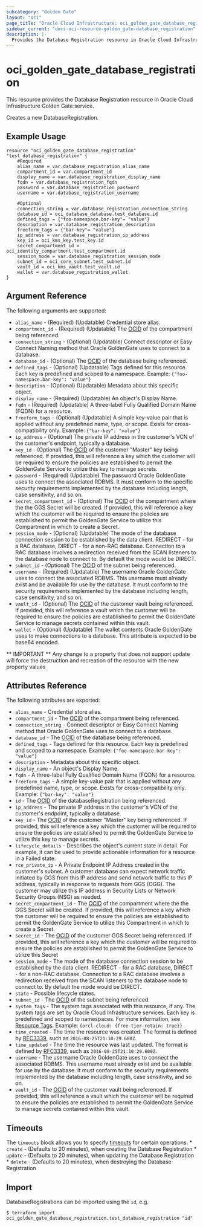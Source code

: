 ```yaml
---
subcategory: "Golden Gate"
layout: "oci"
page_title: "Oracle Cloud Infrastructure: oci_golden_gate_database_registration"
sidebar_current: "docs-oci-resource-golden_gate-database_registration"
description: |-
  Provides the Database Registration resource in Oracle Cloud Infrastructure Golden Gate service
---
```


# oci_golden_gate_database_registration
This resource provides the Database Registration resource in Oracle Cloud Infrastructure Golden Gate service.

Creates a new DatabaseRegistration.


## Example Usage

```hcl
resource "oci_golden_gate_database_registration" "test_database_registration" {
	#Required
	alias_name = var.database_registration_alias_name
	compartment_id = var.compartment_id
	display_name = var.database_registration_display_name
	fqdn = var.database_registration_fqdn
	password = var.database_registration_password
	username = var.database_registration_username

	#Optional
	connection_string = var.database_registration_connection_string
	database_id = oci_database_database.test_database.id
	defined_tags = {"foo-namespace.bar-key"= "value"}
	description = var.database_registration_description
	freeform_tags = {"bar-key"= "value"}
	ip_address = var.database_registration_ip_address
	key_id = oci_kms_key.test_key.id
	secret_compartment_id = oci_identity_compartment.test_compartment.id
	session_mode = var.database_registration_session_mode
	subnet_id = oci_core_subnet.test_subnet.id
	vault_id = oci_kms_vault.test_vault.id
	wallet = var.database_registration_wallet
}
```

## Argument Reference

The following arguments are supported:

* `alias_name` - (Required) (Updatable) Credential store alias. 
* `compartment_id` - (Required) (Updatable) The [OCID](https://docs.cloud.oracle.com/iaas/Content/General/Concepts/identifiers.htm) of the compartment being referenced. 
* `connection_string` - (Optional) (Updatable) Connect descriptor or Easy Connect Naming method that Oracle GoldenGate uses to connect to a database. 
* `database_id` - (Optional) The [OCID](https://docs.cloud.oracle.com/iaas/Content/General/Concepts/identifiers.htm) of the database being referenced. 
* `defined_tags` - (Optional) (Updatable) Tags defined for this resource. Each key is predefined and scoped to a namespace. Example: `{"foo-namespace.bar-key": "value"}` 
* `description` - (Optional) (Updatable) Metadata about this specific object. 
* `display_name` - (Required) (Updatable) An object's Display Name. 
* `fqdn` - (Required) (Updatable) A three-label Fully Qualified Domain Name (FQDN) for a resource. 
* `freeform_tags` - (Optional) (Updatable) A simple key-value pair that is applied without any predefined name, type, or scope. Exists for cross-compatibility only. Example: `{"bar-key": "value"}` 
* `ip_address` - (Optional) The private IP address in the customer's VCN of the customer's endpoint, typically a database. 
* `key_id` - (Optional) The [OCID](https://docs.cloud.oracle.com/iaas/Content/General/Concepts/identifiers.htm) of the customer "Master" key being referenced. If provided, this will reference a key which the customer will be required to ensure the policies are established to permit the GoldenGate Service to utilize this key to manage secrets. 
* `password` - (Required) (Updatable) The password Oracle GoldenGate uses to connect the associated RDBMS.  It must conform to the specific security requirements implemented by the database including length, case sensitivity, and so on. 
* `secret_compartment_id` - (Optional) The [OCID](https://docs.cloud.oracle.com/iaas/Content/General/Concepts/identifiers.htm) of the compartment where the the GGS Secret will be created. If provided, this will reference a key which the customer will be required to ensure the policies are established to permit the GoldenGate Service to utilize this Compartment in which to create a Secret. 
* `session_mode` - (Optional) (Updatable) The mode of the database connection session to be established by the data client. REDIRECT - for a RAC database, DIRECT - for a non-RAC database. Connection to a RAC database involves a redirection received from the SCAN listeners to the database node to connect to. By default the mode would be DIRECT. 
* `subnet_id` - (Optional) The [OCID](https://docs.cloud.oracle.com/iaas/Content/General/Concepts/identifiers.htm) of the subnet being referenced. 
* `username` - (Required) (Updatable) The username Oracle GoldenGate uses to connect the associated RDBMS.  This username must already exist and be available for use by the database.  It must conform to the security requirements implemented by the database including length, case sensitivity, and so on. 
* `vault_id` - (Optional) The [OCID](https://docs.cloud.oracle.com/iaas/Content/General/Concepts/identifiers.htm) of the customer vault being referenced. If provided, this will reference a vault which the customer will be required to ensure the policies are established to permit the GoldenGate Service to manage secrets contained within this vault. 
* `wallet` - (Optional) (Updatable) The wallet contents Oracle GoldenGate uses to make connections to a database.  This attribute is expected to be base64 encoded. 


** IMPORTANT **
Any change to a property that does not support update will force the destruction and recreation of the resource with the new property values

## Attributes Reference

The following attributes are exported:

* `alias_name` - Credential store alias. 
* `compartment_id` - The [OCID](https://docs.cloud.oracle.com/iaas/Content/General/Concepts/identifiers.htm) of the compartment being referenced. 
* `connection_string` - Connect descriptor or Easy Connect Naming method that Oracle GoldenGate uses to connect to a database. 
* `database_id` - The [OCID](https://docs.cloud.oracle.com/iaas/Content/General/Concepts/identifiers.htm) of the database being referenced. 
* `defined_tags` - Tags defined for this resource. Each key is predefined and scoped to a namespace. Example: `{"foo-namespace.bar-key": "value"}` 
* `description` - Metadata about this specific object. 
* `display_name` - An object's Display Name. 
* `fqdn` - A three-label Fully Qualified Domain Name (FQDN) for a resource. 
* `freeform_tags` - A simple key-value pair that is applied without any predefined name, type, or scope. Exists for cross-compatibility only. Example: `{"bar-key": "value"}` 
* `id` - The [OCID](https://docs.cloud.oracle.com/iaas/Content/General/Concepts/identifiers.htm) of the databaseRegistration being referenced. 
* `ip_address` - The private IP address in the customer's VCN of the customer's endpoint, typically a database. 
* `key_id` - The [OCID](https://docs.cloud.oracle.com/iaas/Content/General/Concepts/identifiers.htm) of the customer "Master" key being referenced. If provided, this will reference a key which the customer will be required to ensure the policies are established to permit the GoldenGate Service to utilize this key to manage secrets. 
* `lifecycle_details` - Describes the object's current state in detail. For example, it can be used to provide actionable information for a resource in a Failed state. 
* `rce_private_ip` - A Private Endpoint IP Address created in the customer's subnet.  A customer database can expect network traffic initiated by GGS from this IP address and send network traffic to this IP address, typically in response to requests from GGS (OGG).  The customer may utilize this IP address in Security Lists or Network Security Groups (NSG) as needed. 
* `secret_compartment_id` - The [OCID](https://docs.cloud.oracle.com/iaas/Content/General/Concepts/identifiers.htm) of the compartment where the the GGS Secret will be created. If provided, this will reference a key which the customer will be required to ensure the policies are established to permit the GoldenGate Service to utilize this Compartment in which to create a Secret. 
* `secret_id` - The [OCID](https://docs.cloud.oracle.com/iaas/Content/General/Concepts/identifiers.htm) of the customer GGS Secret being referenced. If provided, this will reference a key which the customer will be required to ensure the policies are established to permit the GoldenGate Service to utilize this Secret 
* `session_mode` - The mode of the database connection session to be established by the data client. REDIRECT - for a RAC database, DIRECT - for a non-RAC database. Connection to a RAC database involves a redirection received from the SCAN listeners to the database node to connect to. By default the mode would be DIRECT. 
* `state` - Possible lifecycle states. 
* `subnet_id` - The [OCID](https://docs.cloud.oracle.com/iaas/Content/General/Concepts/identifiers.htm) of the subnet being referenced. 
* `system_tags` - The system tags associated with this resource, if any. The system tags are set by Oracle Cloud Infrastructure services. Each key is predefined and scoped to namespaces.  For more information, see [Resource Tags](https://docs.cloud.oracle.com/iaas/Content/General/Concepts/resourcetags.htm). Example: `{orcl-cloud: {free-tier-retain: true}}` 
* `time_created` - The time the resource was created. The format is defined by [RFC3339](https://tools.ietf.org/html/rfc3339), such as `2016-08-25T21:10:29.600Z`. 
* `time_updated` - The time the resource was last updated. The format is defined by [RFC3339](https://tools.ietf.org/html/rfc3339), such as `2016-08-25T21:10:29.600Z`. 
* `username` - The username Oracle GoldenGate uses to connect the associated RDBMS.  This username must already exist and be available for use by the database.  It must conform to the security requirements implemented by the database including length, case sensitivity, and so on. 
* `vault_id` - The [OCID](https://docs.cloud.oracle.com/iaas/Content/General/Concepts/identifiers.htm) of the customer vault being referenced. If provided, this will reference a vault which the customer will be required to ensure the policies are established to permit the GoldenGate Service to manage secrets contained within this vault. 

## Timeouts

The `timeouts` block allows you to specify [timeouts](https://registry.terraform.io/providers/oracle/oci/latest/docs/guides/changing_timeouts) for certain operations:
	* `create` - (Defaults to 20 minutes), when creating the Database Registration
	* `update` - (Defaults to 20 minutes), when updating the Database Registration
	* `delete` - (Defaults to 20 minutes), when destroying the Database Registration


## Import

DatabaseRegistrations can be imported using the `id`, e.g.

```
$ terraform import oci_golden_gate_database_registration.test_database_registration "id"
```

